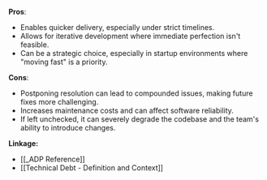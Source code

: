 **Pros**:
- Enables quicker delivery, especially under strict timelines.
- Allows for iterative development where immediate perfection isn't feasible.
- Can be a strategic choice, especially in startup environments where "moving fast" is a priority.

**Cons**:
- Postponing resolution can lead to compounded issues, making future fixes more challenging.
- Increases maintenance costs and can affect software reliability.
- If left unchecked, it can severely degrade the codebase and the team's ability to introduce changes.

**Linkage:**
- [[_ADP Reference]]
- [[Technical Debt - Definition and Context]]
